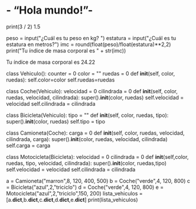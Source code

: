 # - “Hola mundo!”-
print(3 / 2)
1.5 

peso = input("¿Cuál es tu peso en kg? ")
estatura = input("¿Cuál es tu estatura en metros?")
imc = round(float(peso)/float(estatura)**2,2)
print("Tu índice de masa corporal es " + str(imc))

Tu índice de masa corporal es 24.22

class Vehiculo():
    counter = 0
    color = ""
    ruedas = 0
    def __init__(self, color, ruedas):
        self.color=color
        self.ruedas=ruedas  
        
           

class Coche(Vehiculo): 
    velocidad = 0
    cilindrada = 0
    def __init__(self, color, ruedas, velocidad, cilindrada):
        super().__init__(color, ruedas)
        self.velocidad = velocidad
        self.cilindrada = cilindrada

    
class Bicicleta(Vehiculo): 
    tipo = ""
    def __init__(self, color, ruedas, tipo):
        super().__init__(color, ruedas)
        self.tipo = tipo
      
        
class Camioneta(Coche):
    carga = 0
    def __init__(self, color, ruedas, velocidad, cilindrada, carga):
        super().__init__(color, ruedas, velocidad, cilindrada)
        self.carga = carga
        


class Motocicleta(Bicicleta): 
    velocidad = 0
    cilindrada = 0
    def __init__(self,color, ruedas, tipo, velocidad, cilindrada):
        super().__init__(color, ruedas,tipo)
        self.velocidad = velocidad
        self.cilindrada = cilindrada
        
        
a = Camioneta("marron",8, 120, 400, 500)
b = Coche("verde",4, 120, 800)
c = Bicicleta("azul",2,"triciclo")
d = Coche("verde",4, 120, 800)
e = Motocicleta("azul",2,"triciclo",150, 200)
lista_vehiculos = [a.__dict__,b.__dict__,c.__dict__,d.__dict__,e.__dict__]
print(lista_vehiculos)
